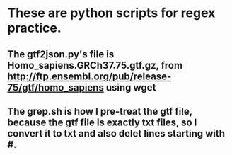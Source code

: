 # These are python scripts for regex practice.
## The gtf2json.py's file is Homo_sapiens.GRCh37.75.gtf.gz, from http://ftp.ensembl.org/pub/release-75/gtf/homo_sapiens using wget
## The grep.sh is how I pre-treat the gtf file, because the gtf file is exactly txt files, so I convert it to txt and also delet lines starting with #.

